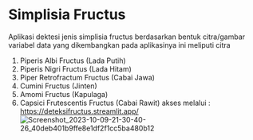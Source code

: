 # Simplisia Fructus

Aplikasi dektesi jenis simplisia fructus berdasarkan bentuk citra/gambar
variabel data yang dikembangkan pada aplikasinya ini meliputi citra
1. Piperis Albi Fructus (Lada Putih)
2. Piperis Nigri Fructus (Lada Hitam)
3. Piper Retrofractum Fructus (Cabai Jawa)
4. Cumini Fructus (Jinten)
5. Amomi Fructus (Kapulaga)
6. Capsici Frutescentis Fructus (Cabai Rawit)
akses melalui : https://deteksifructus.streamlit.app/
![Screenshot_2023-10-09-21-30-40-26_40deb401b9ffe8e1df2f1cc5ba480b12](https://github.com/dianelnursa/simplisiafructus/assets/85501002/d16a0656-d45f-4364-b292-6cca3ebf53de)
